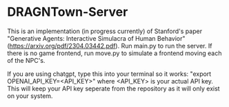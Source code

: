 # DRAGNTown-Server
This is an implementation (in progress currently) of Stanford's paper "Generative Agents: Interactive Simulacra of Human Behavior"(https://arxiv.org/pdf/2304.03442.pdf).
Run main.py to run the server. If there is no game frontend, run move.py to simulate a frontend moving each of the NPC's.

If you are using chatgpt, type this into your terminal so it works: "export OPENAI_API_KEY=<API_KEY>" where <API_KEY> is your actual API key. This will keep your API key seperate from the repository as it will only exist on your system.
